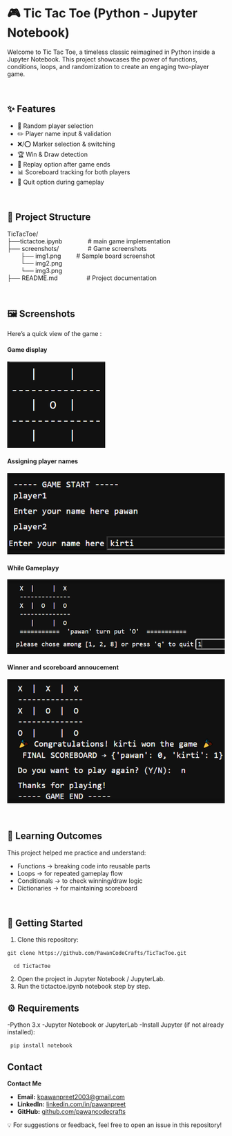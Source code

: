 # 🎮 Tic Tac Toe (Python - Jupyter Notebook)

Welcome to Tic Tac Toe, a timeless classic reimagined in Python inside a Jupyter Notebook.
This project showcases the power of functions, conditions, loops, and randomization to create an engaging two-player game.  

<br>

## ✨ Features
- 🎲 Random player selection  
- ✏️ Player name input & validation  
- ❌/⭕ Marker selection & switching  
- 🏆 Win & Draw detection  
- 🔁 Replay option after game ends  
- 📊 Scoreboard tracking for both players  
- 🚪 Quit option during gameplay  

<br>

## 📂 Project Structure

TicTacToe/ <br>
├──tictactoe.ipynb &nbsp; &nbsp; &nbsp; &nbsp; &nbsp; &nbsp;  &nbsp; # main game implementation <br>
├── screenshots/ &nbsp; &nbsp; &nbsp; &nbsp; &nbsp; &nbsp;  &nbsp; &nbsp; # Game screenshots <br>
&nbsp; &nbsp; &nbsp; &nbsp;  ├── img1.png &nbsp;  &nbsp; &nbsp;  &nbsp; # Sample board screenshot <br>
&nbsp; &nbsp; &nbsp; &nbsp;  └── img2.png <br>
&nbsp; &nbsp; &nbsp; &nbsp;  └── img3.png <br> 
├── README.md &nbsp; &nbsp; &nbsp; &nbsp; &nbsp; &nbsp;  &nbsp; &nbsp; # Project documentation <br>

<br>


## 🖼️ Screenshots
Here’s a quick view of the game :
<!-- ![Gameplay](screenshots/gameplay.gif) -->
 <h4> Game display</h4>
 
![GameBoard](screenshots/img1.png)

<h4> Assigning player names </h4>

![PlayerNames assign](screenshots/img2.png)

<h4> While Gameplayy</h4>

![Gameplay](screenshots/img3.png)

<h4> Winner and scoreboard annoucement</h4>

![Game win](screenshots/img4.png)


<br>

## 🎯 Learning Outcomes
This project helped me practice and understand:

 - Functions → breaking code into reusable parts
 - Loops → for repeated gameplay flow
 - Conditionals → to check winning/draw logic
 - Dictionaries → for maintaining scoreboard

<br> 

## 🚀 Getting Started

1. Clone this repository:
 ```
git clone https://github.com/PawanCodeCrafts/TicTacToe.git
```
```
  cd TicTacToe
```
2. Open the project in Jupyter Notebook / JupyterLab.
3. Run the tictactoe.ipynb notebook step by step.

## ⚙️ Requirements

-Python 3.x
-Jupyter Notebook or JupyterLab
-Install Jupyter (if not already installed):
  ```
   pip install notebook
```

## Contact
**Contact Me**
- **Email:** kpawanpreet2003@gmail.com
- **LinkedIn:** [linkedin.com/in/pawanpreet](https://www.linkedin.com/in/pawanpreet-2003/)
- **GitHub:** [github.com/pawancodecrafts](https://github.com/pawancodecrafts)


💡 For suggestions or feedback, feel free to open an issue in this repository!
